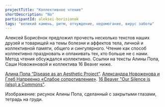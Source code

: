 ```yaml
---
projectTitle: "Коллективное чтение"
shortDescription: "No"
participantId: aleksei-borisionok
tags: "великий камень, ритм, отчуждение, недомогание, вирус заботы"
---
```


Алексей Борисёнок предложил прочесть несколько текстов наших друзей и товарищей на темы болезни и аффектов тела, личной и коллективной памяти, общего и сингулярного. Чтение как способ коллективно праздновать и оплакивать тех, кто больше не с нами. Метод чтения обсуждался коллективно. Ссылки на тексты Алины Попа, Саши Новоженовой и коллектива 16 Beaver ниже.

[Алина Попа “Disease as an Aesthetic Project”](https://conversations.e-flux.com/t/alina-popa-disease-as-an-aesthetic-project/8850).
[Александра Новоженова и Глеб Напреенко «Слабое сопротивление»](https://www.colta.ru/articles/raznoglasiya/13470-slaboe-soprotivlenie).
[16 Beaver "Our Silence is (also) a Commons"](http://16beavergroup.org/mondays/2019/05/25/our-silence-is-also-a-commons/).

Изображение: рисунок Алины Попа, сделанный с закрытыми глазами, тетрадь на груди.
